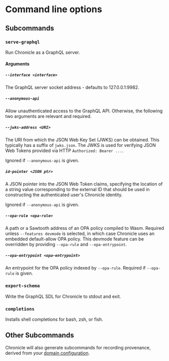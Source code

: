 # Command line options

## Subcommands

### `serve-graphql`

Run Chronicle as a GraphQL server.

#### Arguments

##### `--interface <interface>`

The GraphQL server socket address - defaults to 127.0.0.1:9982.

##### `--anonymous-api`

Allow unauthenticated access to the GraphQL API.
Otherwise, the following two arguments are relevant and required.

##### `--jwks-address <URI>`

The URI from which the JSON Web Key Set (JWKS) can be obtained.
This typically has a suffix of `jwks.json`.
The JWKS is used for verifying JSON Web Tokens provided via HTTP
`Authorized: Bearer ...`.

Ignored if `--anonymous-api` is given.

##### `id-pointer <JSON ptr>`

A JSON pointer into the JSON Web Token claims, specifying the location of
a string value corresponding to the external ID that should be used in
constructing the authenticated user's Chronicle identity.

Ignored if `--anonymous-api` is given.

##### `--opa-rule <opa-rule>`

A path or a Sawtooth address of an OPA policy compiled to Wasm. Required
unless `--features devmode` is selected, in which case Chronicle uses
an embedded default-allow OPA policy. This devmode feature can be overridden
by providing `--opa-rule` and `--opa-entrypoint`.

##### `--opa-entrypoint <opa-entrypoint>`

An entrypoint for the OPA policy indexed by `--opa-rule`. Required if
`--opa-rule` is given.

### `export-schema`

Write the GraphQL SDL for Chronicle to stdout and exit.

### `completions`

Installs shell completions for bash, zsh, or fish.

## Other Subcommands

Chronicle will also generate subcommands for recording provenance, derived from
your [domain configuration](./domain_modeling.md).

